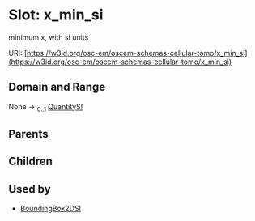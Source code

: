 
# Slot: x_min_si

minimum x, with si units

URI: [https://w3id.org/osc-em/oscem-schemas-cellular-tomo/x_min_si](https://w3id.org/osc-em/oscem-schemas-cellular-tomo/x_min_si)


## Domain and Range

None &#8594;  <sub>0..1</sub> [QuantitySI](QuantitySI.md)

## Parents


## Children


## Used by

 * [BoundingBox2DSI](BoundingBox2DSI.md)
